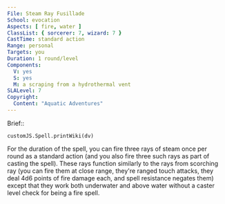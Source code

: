 ```yaml
---
File: Steam Ray Fusillade
School: evocation
Aspects: [ fire, water ]
ClassList: { sorcerer: 7, wizard: 7 }
CastTime: standard action
Range: personal
Targets: you
Duration: 1 round/level
Components:
  V: yes
  S: yes
  M: a scraping from a hydrothermal vent
SLALevel: 7
Copyright:
  Content: "Aquatic Adventures"
---
```

Brief:: 

```dataviewjs
customJS.Spell.printWiki(dv)
```

For the duration of the spell, you can fire three rays of steam once per round as a standard action (and you also fire three such rays as part of casting the spell). These rays function similarly to the rays from scorching ray (you can fire them at close range, they're ranged touch attacks, they deal 4d6 points of fire damage each, and spell resistance negates  them) except that they work both underwater and above water without a caster level check for being a fire spell.

